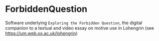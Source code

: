 # ForbiddenQuestion
Software underlying `Exploring the Forbidden Question`, the digital companion to a textual and video essay on motive use in Lohengrin (see https://um.web.ox.ac.uk/lohengrin)

